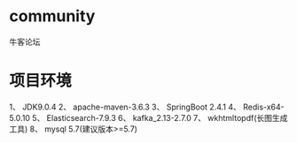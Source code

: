 # community
  牛客论坛

# 项目环境
  1、 JDK9.0.4
  2、 apache-maven-3.6.3
  3、 SpringBoot 2.4.1
  4、 Redis-x64-5.0.10
  5、 Elasticsearch-7.9.3
  6、 kafka_2.13-2.7.0
  7、 wkhtmltopdf(长图生成工具)
  8、 mysql 5.7(建议版本>=5.7)
